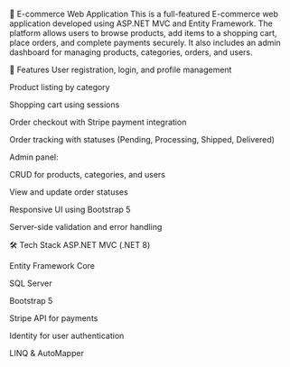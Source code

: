 🛒 E-commerce Web Application
This is a full-featured E-commerce web application developed using ASP.NET MVC and Entity Framework. The platform allows users to browse products, add items to a shopping cart, place orders, and complete payments securely. It also includes an admin dashboard for managing products, categories, orders, and users.

🚀 Features
User registration, login, and profile management

Product listing by category

Shopping cart using sessions

Order checkout with Stripe payment integration

Order tracking with statuses (Pending, Processing, Shipped, Delivered)

Admin panel:

CRUD for products, categories, and users

View and update order statuses

Responsive UI using Bootstrap 5

Server-side validation and error handling

🛠️ Tech Stack
ASP.NET MVC (.NET 8)

Entity Framework Core

SQL Server

Bootstrap 5

Stripe API for payments

Identity for user authentication

LINQ & AutoMapper

